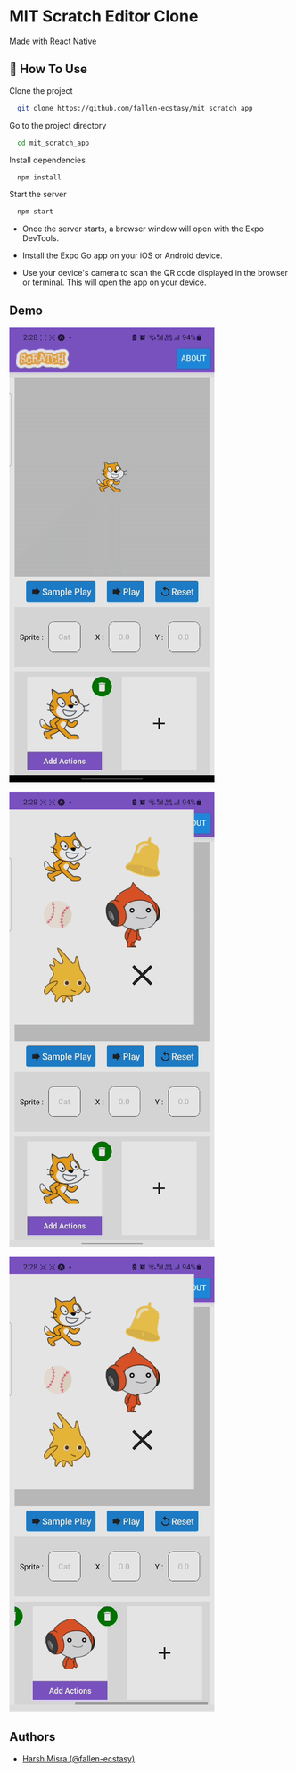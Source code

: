 
# MIT Scratch Editor Clone

Made with React Native

## 🚀 How To Use

Clone the project

```bash
  git clone https://github.com/fallen-ecstasy/mit_scratch_app
```

Go to the project directory

```bash
  cd mit_scratch_app
```

Install dependencies

```bash
  npm install
```

Start the server

```bash
  npm start
```

- Once the server starts, a browser window will open with the Expo DevTools.

- Install the Expo Go app on your iOS or Android device.

- Use your device's camera to scan the QR code displayed in the browser or terminal. This will open the app on your device.


## Demo

![](https://github.com/fallen-ecstasy/mit_scratch_app/blob/main/assets/screenshots/gif1.gif)

![](https://github.com/fallen-ecstasy/mit_scratch_app/blob/main/assets/screenshots/gif2.gif)

![](https://github.com/fallen-ecstasy/mit_scratch_app/blob/main/assets/screenshots/gif3.gif)

## Authors

- [Harsh Misra (@fallen-ecstasy)](https://www.github.com/fallen-ecstasy)

